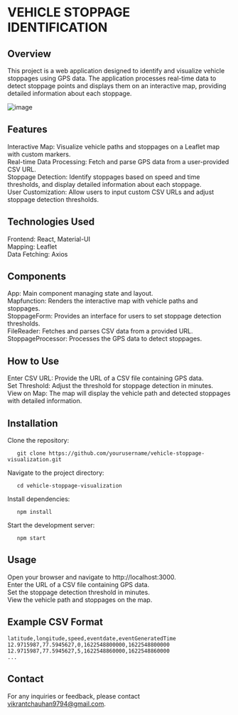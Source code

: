 # VEHICLE STOPPAGE IDENTIFICATION 

## Overview
This project is a web application designed to identify and visualize vehicle stoppages using GPS data. The application processes real-time data to detect stoppage points and displays them on an interactive map, providing detailed information about each stoppage.
<br/>
 
 ![image](https://github.com/vikrant48/Vehical__stoppage_identification/assets/106874326/5be555cf-798d-48c3-9012-e752f3dacc94)


 
## Features

   Interactive Map: Visualize vehicle paths and stoppages on a Leaflet map with custom markers.\
   Real-time Data Processing: Fetch and parse GPS data from a user-provided CSV URL.\
   Stoppage Detection: Identify stoppages based on speed and time thresholds, and display detailed information about each stoppage.\
   User Customization: Allow users to input custom CSV URLs and adjust stoppage detection thresholds.

## Technologies Used

   Frontend: React, Material-UI\
   Mapping: Leaflet\
   Data Fetching: Axios

## Components

   App: Main component managing state and layout.\
   Mapfunction: Renders the interactive map with vehicle paths and stoppages.\
   StoppageForm: Provides an interface for users to set stoppage detection thresholds.\
   FileReader: Fetches and parses CSV data from a provided URL.\
   StoppageProcessor: Processes the GPS data to detect stoppages.
   
## How to Use

   Enter CSV URL: Provide the URL of a CSV file containing GPS data.\
   Set Threshold: Adjust the threshold for stoppage detection in minutes.\
   View on Map: The map will display the vehicle path and detected stoppages with detailed information.



## Installation 
   Clone the repository:
```
   git clone https://github.com/yourusername/vehicle-stoppage-visualization.git
```
   Navigate to the project directory:
   
```
   cd vehicle-stoppage-visualization
```
   
   Install dependencies:
```
   npm install
```
   Start the development server:
```
   npm start
```

## Usage

   Open your browser and navigate to http://localhost:3000. \
   Enter the URL of a CSV file containing GPS data.\
   Set the stoppage detection threshold in minutes.\
   View the vehicle path and stoppages on the map.


 ## Example CSV Format
 ```csv
latitude,longitude,speed,eventdate,eventGeneratedTime
12.9715987,77.5945627,0,1622548800000,1622548800000
12.9715987,77.5945627,5,1622548860000,1622548860000
...

```
## Contact
For any inquiries or feedback, please contact vikrantchauhan9794@gmail.com.


